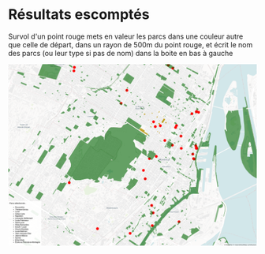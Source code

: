 
# Résultats escomptés

Survol d'un point rouge mets en valeur les parcs dans une couleur autre que celle de départ, dans un rayon de 500m du point rouge, et écrit le nom des parcs (ou leur type si pas de nom) dans la boite en bas à gauche

![alt text](image.png)